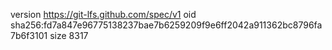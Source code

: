 version https://git-lfs.github.com/spec/v1
oid sha256:fd7a847e96775138237bae7b6259209f9e6ff2042a911362bc8796fa7b6f3101
size 8317
